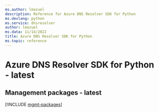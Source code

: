 ```yaml
---
ms.author: lmazuel
description: Reference for Azure DNS Resolver SDK for Python
ms.devlang: python
ms.service: dnsresolver
author: lmazuel
ms.data: 11/14/2022
title: Azure DNS Resolver SDK for Python
ms.topic: reference
---
```

# Azure DNS Resolver SDK for Python - latest

## Management packages - latest
[!INCLUDE [mgmt-packages](dns-resolver-mgmt-index.md)]